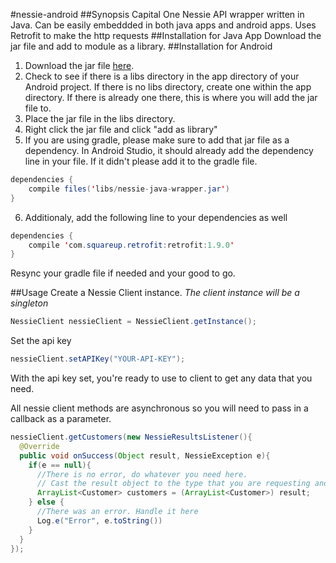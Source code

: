 #nessie-android
##Synopsis
Capital One Nessie API wrapper written in Java.
Can be easily embeddded in both java apps and android apps. Uses Retrofit to make the http requests
##Installation for Java App
Download the jar file and add to module as a library.
##Installation for Android
1. Download the jar file [here](https://drive.google.com/file/d/0BxWDTnnDX6PRdUR1dFNJN25XMWs/view?usp=sharing).
2. Check to see if there is a libs directory in the app directory of your Android project. If there is no libs directory, create one within the app directory. If there is already one there, this is where you will add the jar file to.
3. Place the jar file in the libs directory.
4. Right click the jar file and click "add as library"
5. If you are using gradle, please make sure to add that jar file as a dependency. In Android Studio, it should already add the dependency line in your file. If it didn't please add it to the gradle file.

```java
dependencies {
    compile files('libs/nessie-java-wrapper.jar')
}
```

6. Additionaly, add the following line to your dependencies as well

```java
dependencies {
    compile 'com.squareup.retrofit:retrofit:1.9.0'
}
```


Resync your gradle file if needed and your good to go.

##Usage
Create a Nessie Client instance. *The client instance will be a singleton*
```java
NessieClient nessieClient = NessieClient.getInstance();
```
Set the api key
```java
nessieClient.setAPIKey("YOUR-API-KEY");
```
With the api key set, you're ready to use to client to get any data that you need.

All nessie client methods are asynchronous so you will need to pass in a callback as a parameter.
```java
nessieClient.getCustomers(new NessieResultsListener(){
  @Override
  public void onSuccess(Object result, NessieException e){
    if(e == null){
      //There is no error, do whatever you need here.
      // Cast the result object to the type that you are requesting and you are good to go
      ArrayList<Customer> customers = (ArrayList<Customer>) result;
    } else {
      //There was an error. Handle it here
      Log.e("Error", e.toString())
    }
  }
});
```
